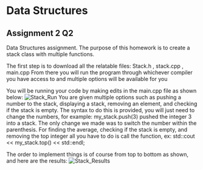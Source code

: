 # Data Structures
## Assignment 2 Q2

Data Structures assignment. The purpose of this homework is to create a stack class with multiple functions.

The first step is to download all the relatable files: Stack.h , stack.cpp , main.cpp
From there you will run the program through whichever compiler you have access to and multiple options will be available for you

You will be running your code by making edits in the main.cpp file  as shown below:
![Stack_Run](https://github.com/user-attachments/assets/39e2529b-0a51-4c24-bfd6-97492f382c88)
You are given multiple options such as pushing a number to the stack, displaying a stack, removing an element, and checking if the stack is empty. The syntax to do this is provided, you will just need to change the numbers, for example: my_stack.push(3) pushed the integer 3 into a stack. The only change we made was to switch the number within the parenthesis. For finding the average, checking if the stack is empty, and removing the top integer all you have to do is call the function, ex: std::cout << my_stack.top() << std::endl;

The order to implement things is of course from top to bottom as shown, and here are the results:
![Stack_Results](https://github.com/user-attachments/assets/62ce0fbe-4094-49b3-8dd4-e86257fcc927)
